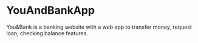 # YouAndBankApp
You&amp;Bank is a banking website with a web app to transfer money, request loan, checking balance features.
